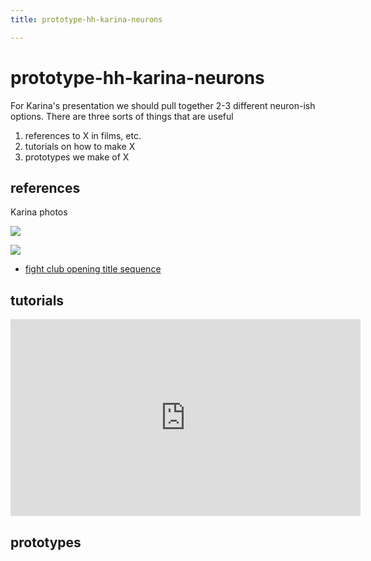 ```yaml
---
title: prototype-hh-karina-neurons

---
```


# prototype-hh-karina-neurons

For Karina's presentation we should pull together 2-3 different neuron-ish options. There are three sorts of things that are useful

1. references to X in films, etc.
2. tutorials on how to make X
3. prototypes we make of X

## references

Karina photos

![](https://media.istockphoto.com/photos/neuron-cell-closeup-view-picture-id1328955918?s=612x612)

![](https://media.istockphoto.com/photos/neuron-system-picture-id1175782190)

* [fight club opening title sequence](https://www.youtube.com/watch?v=Ze9-wg9k7AU)


## tutorials

<iframe width="560" height="315" src="https://www.youtube.com/embed/_NkYxUDNENg" title="YouTube video player" frameborder="0" allow="accelerometer; autoplay; clipboard-write; encrypted-media; gyroscope; picture-in-picture" allowfullscreen></iframe>

## prototypes

